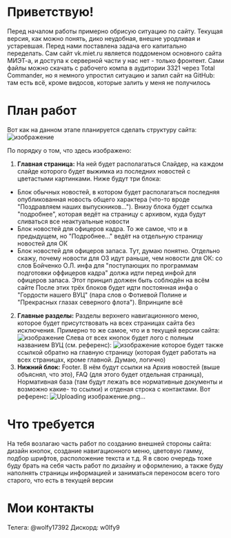 # Приветствую!
Перед началом работы примерно обрисую ситуацию по сайту. Текущая версия, как можно понять, дико неудобная, внешне уродливая и устаревшая. Перед нами поставлена задача его капитально переделать. Сам сайт vk.miet.ru является поддоменом основного сайта МИЭТ-а, и доступа к серверной части у нас нет - только фронтент. Сами файлы можно скачать с рабочего компа в аудитории 3321 через Total Commander, но я немного упростил ситуацию и залил сайт на GitHub: там есть всё, кроме видосов, которые залить у меня не получилось

# План работ 
Вот как на данном этапе планируется сделать структуру сайта:
![изображение](https://github.com/user-attachments/assets/eba820ca-1895-42ee-be2f-d1525947ace9)

По порядку о том, что здесь изображено:
1. **Главная страница:** На ней будет располагаться Слайдер, на каждом слайде которого будет выжимка из последних новостей с цветастыми картинками. Ниже будут три блока:
  -  Блок обычных новостей, в котором будет располагаться последняя опубликованная новость общего характера (что-то вроде "Поздравляем наших выпускников..."). Внизу блока будет ссылка "подробнее", которая ведёт на       страницу с архивом, куда будут сливаться все неактуальные новости
  -  Блок новостей для офицеров кадра. То же самое, что и в предыдущем, но "Подробнее..." ведёт на отдельную страницу новостей для ОК
  -  Блок новостей для офицеров запаса. Тут, думаю понятно. Отдельно скажу, почему новости для ОЗ идут раньше, чем новости для ОК: со слов Бойченко О.Л. инфа для "поступающих по программам подготовки оффицеров           кадра" должа идти перед инфой для офицеров запаса. Этот принцип должен быть соблюдён на всём сайте
    После этих трёх блоков будет идти постоянная инфа о "Гордости нашего ВУЦ" (пара слов о Фотиевой Полине и "Прекрасных глазах северного флота"). Впринципе всё
2. **Главные разделы:** Разделы верхнего навигационного меню, которое будет присутствовать на всех страницах сайта без исключения. Примерно то же самое, что и в текущей версии сайта:
     ![изображение](https://github.com/user-attachments/assets/5e0e165d-9a5a-463f-aeef-3da58c3a4989)
    Слева от всех кнопок будет лого с полным названием ВУЦ (см. референс):
     ![изображение](https://github.com/user-attachments/assets/64f0c51f-f97b-4e15-92e5-781e1869427c)
    которое будет также ссылкой обратно на главную страницу (которая будет работать на всех страницах, кроме главной. Думаю, логично)
3. **Нижний блок:** Footer. В нём будут ссылки на Архив новостей (выше объяснял, что это), FAQ (для этого будет отдельная страница), Нормативная база (там будут лежать все нормативные документы и возможно какие-     то ссылки) и отденая строка с контактами. Вот референс:
     ![Uploading изображение.png…]()



# Что требуется
На тебя возлагаю часть работ по созданию внешней стороны сайта: дизайн кнопок, создание навигационного меню, цветовую гамму, подбор шрифтов, расположение текста и т.д. Я в свою очередь тоже буду брать на себя часть работ по дизайну и оформлению, а также буду наполнять страницы информацией и заниматься переносом всего того старого, что есть в текущей версии

# Мои контакты
Телега: @wolfy17392
Дискорд: w0lfy9
